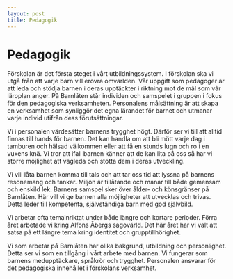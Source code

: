 ```yaml
---
layout: post
title: Pedagogik
---
```

# Pedagogik
Förskolan är det första steget i vårt utbildningssystem. I förskolan ska vi utgå från att varje barn vill erövra 
omvärlden. Vår uppgift som pedagoger är att leda och stödja barnen i deras upptäckter i riktning mot de mål som vår 
läroplan anger.
På Barnlåten står individen och samspelet i gruppen i fokus för den pedagogiska verksamheten. Personalens målsättning 
är att skapa en verksamhet som synliggör det egna lärandet för barnet och utmanar varje individ utifrån dess 
förutsättningar.

Vi i personalen värdesätter barnens trygghet högt. Därför ser vi till att alltid finnas till hands för barnen. Det kan 
handla om att bli mött varje dag i tamburen och hälsad välkommen eller att få en stunds lugn och ro i en vuxens knä. Vi 
tror att ifall barnen känner att de kan lita på oss så har vi större möjlighet att vägleda och stötta dem i deras 
utveckling.

Vi vill låta barnen komma till tals och att tar oss tid att lyssna på barnens resonemang och tankar. Miljön är 
tillåtande och manar till både gemensam och enskild lek. Barnens samspel sker över ålder- och könsgränser på Barnlåten. 
Här vill vi ge barnen alla möjligheter att utvecklas och trivas. Detta leder till kompetenta, självständiga barn med 
god självbild.

Vi arbetar ofta temainriktat under både längre och kortare perioder. Förra året arbetade vi kring Alfons Åbergs 
sagovärld. Det här året har vi valt att satsa på ett längre tema kring identitet och grupptillhörighet.

Vi som arbetar på Barnlåten har olika bakgrund, utbildning och personlighet. Detta ser vi som en tillgång i vårt arbete
med barnen. Vi fungerar som barnens medupptäckare, språkrör och trygghet. Personalen ansvarar för det pedagogiska 
innehållet i förskolans verksamhet. 